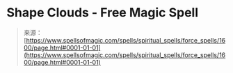 <!--yml

category: 未分类

date: 2024-06-12 18:34:43

-->

# Shape Clouds - Free Magic Spell

> 来源：[https://www.spellsofmagic.com/spells/spiritual_spells/force_spells/1600/page.html#0001-01-01](https://www.spellsofmagic.com/spells/spiritual_spells/force_spells/1600/page.html#0001-01-01)
